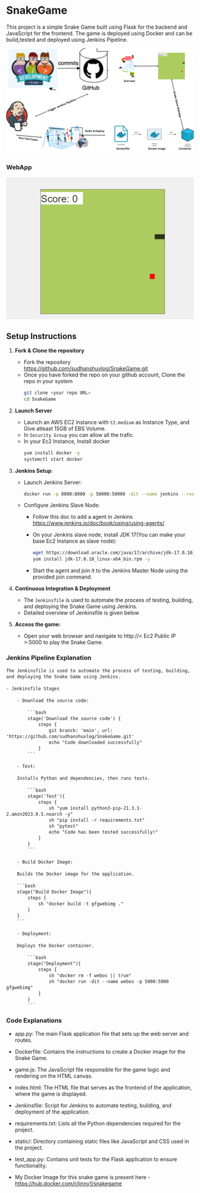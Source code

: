 # SnakeGame

This project is a simple Snake Game built using Flask for the backend and JavaScript for the frontend. The game is deployed using Docker and can be build,tested and deployed using Jenkins Pipeline. 

![Architecture Diagram](ArchitectureDiagram.png)

### WebApp
![Snake Game WebUI](webapp.png)


## Setup Instructions

1. **Fork & Clone the repository**
    - Fork the repository  https://github.com/sudhanshuvlog/SnakeGame.git
    - Once you have forked the repo on your github account, Clone the repo in your system
        ```bash
        git clone <your repo URL>
        cd SnakeGame
        ```

2. **Launch Server**

    - Launch an AWS EC2 Instance with `t2.medium` as Instance Type, and Give atleast 15GB of EBS Volume.
    - In `Security Group` you can allow all the trafic.
    - In your Ec2 Instance, Install docker
        ```bash
        yum install docker -y
        systemctl start docker
        ```

3. **Jenkins Setup**:

    - Launch Jenkins Server:

        ```bash
        docker run -p 8080:8080 -p 50000:50000 -dit --name jenkins --restart=on-failure -v jenkins_home:/var/jenkins_home jenkins/jenkins:lts-jdk17
        ```
    
    -  Configure Jenkins Slave Node:
        - Follow this doc to add a agent in Jenkins https://www.jenkins.io/doc/book/using/using-agents/
        - On your Jenkins slave node, install JDK 17(You can make your base Ec2 Instance as slave node):
        
            ```bash
            wget https://download.oracle.com/java/17/archive/jdk-17.0.10_linux-x64_bin.rpm
            yum install jdk-17.0.10_linux-x64_bin.rpm -y
            ```

        - Start the agent and join it to the Jenkins Master Node using the provided join command.


4. **Continuous Integration & Deployment**

    - The `Jenkinsfile` is used to automate the process of testing, building, and deploying the Snake Game using Jenkins.
    - Detailed overview of Jenkinsfile is given below

5. **Access the game:**

    - Open your web browser and navigate to http://< Ec2 Public IP >:5000 to play the Snake Game.


### Jenkins Pipeline Explanation

    The Jenkinsfile is used to automate the process of testing, building, and deploying the Snake Game using Jenkins.

    - Jenkinsfile Stages

        - Download the source code:

            ```bash
            stage('Download the source code') {
                steps {
                    git branch: 'main', url: 'https://github.com/sudhanshuvlog/SnakeGame.git'
                    echo "Code downloaded successfully"
                }
            ```

        - Test:

        Installs Python and dependencies, then runs tests.

            ```bash
            stage('Test'){
                steps {
                    sh "yum install python3-pip-21.3.1-2.amzn2023.0.5.noarch -y"
                    sh "pip install -r requirements.txt"
                    sh "pytest"
                    echo "Code has been tested successfully!"
                }
            }
            ```

        - Build Docker Image:

        Builds the Docker image for the application.

        ```bash
        stage("Build Docker Image"){
            steps {
                sh "docker build -t gfgwebimg ."
            }
        }
        ```

        - Deployment:

        Deploys the Docker container.

            ```bash
            stage("Deployment"){
                steps {
                    sh "docker rm -f webos || true"
                    sh "docker run -dit --name webos -p 5000:5000 gfgwebimg"
                }
            }
            ```

### Code Explanations

- app.py: The main Flask application file that sets up the web server and routes.

- Dockerfile: Contains the instructions to create a Docker image for the Snake Game.

- game.js: The JavaScript file responsible for the game logic and rendering on the HTML canvas.

- index.html: The HTML file that serves as the frontend of the application, where the game is displayed.

- Jenkinsfile: Script for Jenkins to automate testing, building, and deployment of the application.

- requirements.txt: Lists all the Python dependencies required for the project.

- static/: Directory containing static files like JavaScript and CSS used in the project.

- test_app.py: Contains unit tests for the Flask application to ensure functionality.

- My Docker Image for this snake game is present here - https://hub.docker.com/r/jinny1/snakegame

